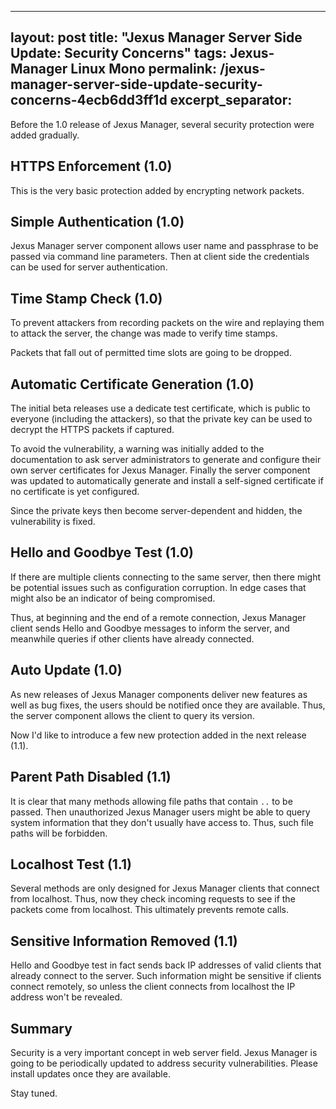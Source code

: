 
---
layout: post
title: "Jexus Manager Server Side Update: Security Concerns"
tags: Jexus-Manager Linux Mono
permalink: /jexus-manager-server-side-update-security-concerns-4ecb6dd3ff1d
excerpt_separator: <!--more-->
---
Before the 1.0 release of Jexus Manager, several security protection were added gradually.
<!--more-->

## HTTPS Enforcement (1.0)

This is the very basic protection added by encrypting network packets.

## Simple Authentication (1.0)

Jexus Manager server component allows user name and passphrase to be passed via command line parameters. Then at client side the credentials can be used for server authentication.

## Time Stamp Check (1.0)

To prevent attackers from recording packets on the wire and replaying them to attack the server, the change was made to verify time stamps.

Packets that fall out of permitted time slots are going to be dropped.

## Automatic Certificate Generation (1.0)

The initial beta releases use a dedicate test certificate, which is public to everyone (including the attackers), so that the private key can be used to decrypt the HTTPS packets if captured.

To avoid the vulnerability, a warning was initially added to the documentation to ask server administrators to generate and configure their own server certificates for Jexus Manager. Finally the server component was updated to automatically generate and install a self-signed certificate if no certificate is yet configured.

Since the private keys then become server-dependent and hidden, the vulnerability is fixed.

## Hello and Goodbye Test (1.0)

If there are multiple clients connecting to the same server, then there might be potential issues such as configuration corruption. In edge cases that might also be an indicator of being compromised. 

Thus, at beginning and the end of a remote connection, Jexus Manager client sends Hello and Goodbye messages to inform the server, and meanwhile queries if other clients have already connected.

## Auto Update (1.0)

As new releases of Jexus Manager components deliver new features as well as bug fixes, the users should be notified once they are available. Thus, the server component allows the client to query its version.

Now I'd like to introduce a few new protection added in the next release (1.1).

## Parent Path Disabled (1.1)

It is clear that many methods allowing file paths that contain `..` to be passed. Then unauthorized Jexus Manager users might be able to query system information that they don't usually have access to. Thus, such file paths will be forbidden.

## Localhost Test (1.1)

Several methods are only designed for Jexus Manager clients that connect from localhost. Thus, now they check incoming requests to see if the packets come from localhost. This ultimately prevents remote calls.

## Sensitive Information Removed (1.1)

Hello and Goodbye test in fact sends back IP addresses of valid clients that already connect to the server. Such information might be sensitive if clients connect remotely, so unless the client connects from localhost the IP address won't be revealed.

## Summary

Security is a very important concept in web server field. Jexus Manager is going to be periodically updated to address security vulnerabilities. Please install updates once they are available.

Stay tuned.
